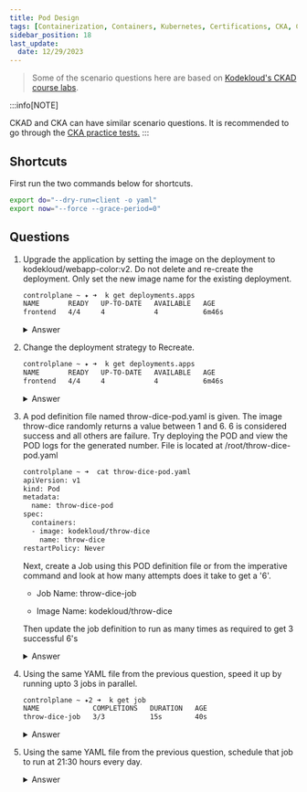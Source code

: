 ```yaml
---
title: Pod Design
tags: [Containerization, Containers, Kubernetes, Certifications, CKA, CKAD, CKSS]
sidebar_position: 18
last_update:
  date: 12/29/2023
---
```




> Some of the scenario questions here are based on [Kodekloud's CKAD course labs](https://kodekloud.com/courses/labs-certified-kubernetes-application-developer/?utm_source=udemy&utm_medium=labs&utm_campaign=kubernetes).


:::info[NOTE]

CKAD and CKA can have similar scenario questions. 
It is recommended to go through the [CKA practice tests.](/docs/015-Containerization/090-Exams/001-CKA/002-Practice-Test-CKA.md)
:::


## Shortcuts

First run the two commands below for shortcuts.

```bash
export do="--dry-run=client -o yaml" 
export now="--force --grace-period=0" 
```

## Questions


1. Upgrade the application by setting the image on the deployment to kodekloud/webapp-color:v2. Do not delete and re-create the deployment. Only set the new image name for the existing deployment.

    ```bash
    controlplane ~ ✦ ➜  k get deployments.apps 
    NAME       READY   UP-TO-DATE   AVAILABLE   AGE
    frontend   4/4     4            4           6m46s 
    ```

    <details>
      <summary> Answer </summary>
    
    ```bash
    controlplane ~ ✦ ✖ k set image deploy frontend simple-webapp=kodekloud/webapp-color:v2
    deployment.apps/frontend image updated
    ```
    ```bash
    controlplane ~ ➜  k get deployments.apps 
    NAME       READY   UP-TO-DATE   AVAILABLE   AGE
    frontend   5/4     4            3           5m18s 
    ```
    
    </details>
      


2. Change the deployment strategy to Recreate.

    ```bash
    controlplane ~ ✦ ➜  k get deployments.apps 
    NAME       READY   UP-TO-DATE   AVAILABLE   AGE
    frontend   4/4     4            4           6m46s 
    ```

    <details>
      <summary> Answer </summary>
    
    ```bash
    controlplane ~ ✦2 ➜  k get deployments.apps 
    NAME       READY   UP-TO-DATE   AVAILABLE   AGE
    frontend   4/4     4            4           8m14s

    controlplane ~ ✦2 ➜  k get deployments.apps frontend -o yaml > frontend.yml

    controlplane ~ ✦2 ➜  k delete -f frontend.yml 
    deployment.apps "frontend" deleted

    controlplane ~ ✦2 ➜  k get deployments.apps 
    No resources found in default namespace. 
    ```
    ```yaml
    ## frontend.yml
    ---
    apiVersion: apps/v1
    kind: Deployment
    metadata:
      name: frontend
      namespace: default
    spec:
      replicas: 4
      selector:
        matchLabels:
          name: webapp
      strategy:
        type: Recreate
      template:
        metadata:
          labels:
            name: webapp
        spec:
          containers:
          - image: kodekloud/webapp-color:v2
            name: simple-webapp
            ports:
            - containerPort: 8080
              protocol: TCP
    ```
    
    ```bash
    controlplane ~ ✦2 ➜  k apply -f frontend.yml 
    deployment.apps/frontend created

    controlplane ~ ✦2 ➜  k get deployments.apps 
    NAME       READY   UP-TO-DATE   AVAILABLE   AGE
    frontend   4/4     4            4           6s
    ```
    
    </details>
      



3. A pod definition file named throw-dice-pod.yaml is given. The image throw-dice randomly returns a value between 1 and 6. 6 is considered success and all others are failure. Try deploying the POD and view the POD logs for the generated number. File is located at /root/throw-dice-pod.yaml

    ```bash
    controlplane ~ ➜  cat throw-dice-pod.yaml 
    apiVersion: v1
    kind: Pod
    metadata:
      name: throw-dice-pod
    spec:
      containers:
      - image: kodekloud/throw-dice
        name: throw-dice
    restartPolicy: Never 
    ```

    Next, create a Job using this POD definition file or from the imperative command and look at how many attempts does it take to get a '6'.

    - Job Name: throw-dice-job

    - Image Name: kodekloud/throw-dice

    Then update the job definition to run as many times as required to get 3 successful 6's

    <details>
      <summary> Answer </summary>
    
    ```bash
    controlplane ~ ➜  k apply  -f throw-dice-pod.yaml 
    pod/throw-dice-pod created

    controlplane ~ ➜  k get po
    NAME             READY   STATUS              RESTARTS   AGE
    throw-dice-pod   0/1     ContainerCreating   0          3s

    controlplane ~ ➜  k get po
    NAME             READY   STATUS   RESTARTS   AGE
    throw-dice-pod   0/1     Error    0          4s

    controlplane ~ ➜  k logs throw-dice-pod 
    5
    ```

    Create the job. 

    ```bash
    controlplane ~ ➜  k create job throw-dice-job --image kodekloud/throw-dice $do
    apiVersion: batch/v1
    kind: Job
      metadata:
      creationTimestamp: null
      name: throw-dice-job
    spec:
      template:
        metadata:
          creationTimestamp: null
        spec:
          containers:
          - image: kodekloud/throw-dice
            name: throw-dice-job
            resources: {}
        restartPolicy: Never
    status: {}

    controlplane ~ ➜  k create job throw-dice-job --image kodekloud/throw-dice $do > job.yml
    ```
    
    ```bash
    ## job.yml
    apiVersion: batch/v1
    kind: Job
    metadata:
      creationTimestamp: null
      name: throw-dice-job
    spec:
      backoffLimit: 15
      template:
        metadata:
        creationTimestamp: null
        spec:
        containers:
        - image: kodekloud/throw-dice
            name: throw-dice-job
            resources: {}
        restartPolicy: Never
    status: {} 
    ```
    ```bash
    controlplane ~ ➜  k apply -f job.yml 
    job.batch/throw-dice-job created

    controlplane ~ ➜  k get job
    NAME             COMPLETIONS   DURATION   AGE
    throw-dice-job   0/1           4s         4s
    ```

    Update the job definition to run as many times as required to get 3 successful 6's

    ```yaml
    apiVersion: batch/v1
    kind: Job
    metadata:
      name: throw-dice-job
    spec:
      completions: 3
      backoffLimit: 25 # This is so the job does not quit before it succeeds.
      template:
        spec:
          containers:
          - name: throw-dice
            image: kodekloud/throw-dice
        restartPolicy: Never
    ```
        
    </details>
      


4. Using the same YAML file from the previous question, speed it up by running upto 3 jobs in parallel.

    ```bash
    controlplane ~ ✦2 ➜  k get job
    NAME             COMPLETIONS   DURATION   AGE
    throw-dice-job   3/3           15s        40s 
    ```
        
    <details>
      <summary> Answer </summary>
    
    ```bash
    controlplane ~ ✦2 ➜  k delete job throw-dice-job 
    job.batch "throw-dice-job" deleted

    controlplane ~ ✦2 ➜  k get job
    No resources found in default namespace. 
    ```
    ```yaml
    ## job.yml
    apiVersion: batch/v1
    kind: Job
    metadata:
    name: throw-dice-job
    spec:
    parallelism: 3
    completions: 3
    backoffLimit: 25 # This is so the job does not quit before it succeeds.
    template:
        spec:
        containers:
        - name: throw-dice
            image: kodekloud/throw-dice
        restartPolicy: Never
    ```
    ```bash
    controlplane ~ ✦2 ➜  k apply -f job.yml 
    job.batch/throw-dice-job created 
    ```
    
    </details>
      

5. Using the same YAML file from the previous question, schedule that job to run at 21:30 hours every day.

    <details>
      <summary> Answer </summary>
        
    ```yaml 
    ## cronjob.yml
    apiVersion: batch/v1
    kind: CronJob
    metadata:
    name: throw-dice-cron-job
    spec:
    schedule: "30 21 * * *"
    jobTemplate:
        spec:
        completions: 3
        parallelism: 3
        backoffLimit: 25 # This is so the job does not quit before it succeeds.
        template:
            spec:
            containers:
            - name: throw-dice
                image: kodekloud/throw-dice
            restartPolicy: Never 
    ```
    ```bash
    controlplane ~ ✦5 ➜  k apply -f cronjob.yml
    cronjob.batch/throw-dice-cron-job created

    controlplane ~ ✦5 ➜  k get cronjobs.batch 
    NAME                  SCHEDULE      SUSPEND   ACTIVE   LAST SCHEDULE   AGE
    throw-dice-cron-job   30 21 * * *   False     0        <none>          8s
    ```
        
    </details>
      




   

